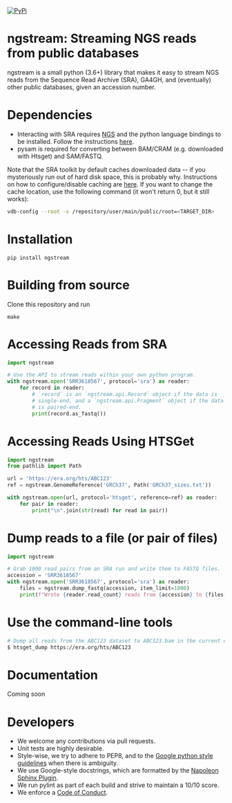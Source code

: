 [![PyPi](https://img.shields.io/pypi/v/ngstream.svg?branch=master)](https://pypi.python.org/pypi/ngstream)

# ngstream: Streaming NGS reads from public databases

ngstream is a small python (3.6+) library that makes it easy to stream NGS reads from the Sequence Read Archive (SRA), GA4GH, and (eventually) other public databases, given an accession number.

# Dependencies

* Interacting with SRA requires [NGS](https://github.com/ncbi/ngs) and the python language bindings to be installed. Follow the instructions [here](https://github.com/ncbi/ngs/wiki/Building-and-Installing-from-Source).
* pysam is required for converting between BAM/CRAM (e.g. downloaded with Htsget) and SAM/FASTQ.

Note that the SRA toolkit by default caches downloaded data -- if you mysteriously run out of hard disk space, this is probably why. Instructions on how to configure/disable caching are [here](https://github.com/ncbi/sra-tools/wiki/Toolkit-Configuration). If you want to change the cache location, use the following command (it won't return 0, but it still works):

```bash
vdb-config --root -s /repository/user/main/public/root=<TARGET_DIR>
```

# Installation

```
pip install ngstream
```

# Building from source

Clone this repository and run

```
make
```

# Accessing Reads from SRA

```python
import ngstream

# Use the API to stream reads within your own python program.
with ngstream.open('SRR3618567', protocol='sra') as reader:
    for record in reader:
        # `record` is an `ngstream.api.Record` object if the data is
        # single-end, and a `ngstream.api.Fragment` object if the data
        # is paired-end.
        print(record.as_fastq())
```

# Accessing Reads Using HTSGet

```python
import ngstream
from pathlib import Path

url = 'https://era.org/hts/ABC123'
ref = ngstream.GenomeReference('GRCh37', Path('GRCh37_sizes.txt'))

with ngstream.open(url, protocol='htsget', reference=ref) as reader:
    for pair in reader:
        print("\n".join(str(read) for read in pair))
```

# Dump reads to a file (or pair of files)

```python
import ngstream

# Grab 1000 read pairs from an SRA run and write them to FASTQ files.
accession = 'SRR3618567'
with ngstream.open('SRR3618567', protocol='sra') as reader:
    files = ngstream.dump_fastq(accession, item_limit=1000)
    print(f"Wrote {reader.read_count} reads from {accession} to {files[0]}, {files[1]}")
```

# Use the command-line tools

```bash
# Dump all reads from the ABC123 dataset to ABC123.bam in the current directory.
$ htsget_dump https://era.org/hts/ABC123
```

# Documentation

Coming soon

# Developers

* We welcome any contributions via pull requests.
* Unit tests are highly desirable.
* Style-wise, we try to adhere to PEP8, and to the [Google python style guidelines](https://google.github.io/styleguide/pyguide.html) when there is ambiguity.
* We use Google-style docstrings, which are formatted by the [Napoleon Sphinx Plugin](https://pypi.python.org/pypi/sphinxcontrib-napoleon).
* We run pylint as part of each build and strive to maintain a 10/10 score.
* We enforce a [Code of Conduct](CODE_OF_CONDUCT.md).
